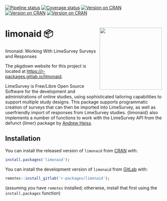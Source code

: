 
<!-- badges: start -->

[![Pipeline
status](https://gitlab.com/r-packages/limonaid/badges/prod/pipeline.svg)](https://gitlab.com/r-packages/limonaid/-/commits/prod)
[![Coverage
status](https://codecov.io/gl/r-packages/limonaid/branch/prod/graph/badge.svg)](https://app.codecov.io/gl/r-packages/limonaid?branch=prod)
[![Version on
CRAN](https://www.r-pkg.org/badges/version/limonaid?color=brightgreen)](https://cran.r-project.org/package=limonaid)
[![Version on
CRAN](https://cranlogs.r-pkg.org/badges/last-month/limonaid?color=brightgreen)](https://cran.r-project.org/package=limonaid)
[![Version on
CRAN](https://cranlogs.r-pkg.org/badges/grand-total/limonaid?color=brightgreen)](https://cran.r-project.org/package=limonaid)
<!-- badges: end -->

# <img src='img/hex-logo.png' align="right" height="200" /> limonaid 📦

limonaid: Working With LimeSurvey Surveys and Responses

The pkgdown website for this project is located at
<https://r-packages.gitlab.io/limonaid>.

<!--------------------------------------------->
<!-- Start of a custom bit for every package -->
<!--------------------------------------------->

LimeSurvey is Free/Libre Open Source Software for the development and
administrations of online studies, using sophisticated tailoring
capabilities to support multiple study designs. This package supports
programmatic creation of surveys that can then be imported into
LimeSurvey, as well as userfriendly import of responses from LimeSurvey
studies. {limonaid} also implements a number of functions to work with
the LimeSurvey API from the defunct {limer} package by [Andrew
Heiss](https://www.andrewheiss.com).

<!--------------------------------------------->
<!--  End of a custom bit for every package  -->
<!--------------------------------------------->

## Installation

You can install the released version of `limonaid` from
[CRAN](https://CRAN.R-project.org) with:

``` r
install.packages('limonaid');
```

You can install the development version of `limonaid` from
[GitLab](https://about.gitlab.com) with:

``` r
remotes::install_gitlab('r-packages/limonaid');
```

(assuming you have `remotes` installed; otherwise, install that first
using the `install.packages` function)
